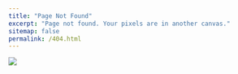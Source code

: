 ```yaml
---
title: "Page Not Found"
excerpt: "Page not found. Your pixels are in another canvas."
sitemap: false
permalink: /404.html
---
```


![](https://siliconvalleygazette.com/posts/what-is-the-404-not-found-error.png)
